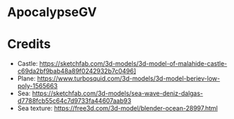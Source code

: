 # ApocalypseGV

# Credits
- Castle: https://sketchfab.com/3d-models/3d-model-of-malahide-castle-c69da2bf9bab48a89f0242932b7c0496]
- Plane: https://www.turbosquid.com/3d-models/3d-model-beriev-low-poly-1565663
- Sea: https://sketchfab.com/3d-models/sea-wave-deniz-dalgas-d7788fcb55c64c7d9733fa44607aab93
- Sea texture: https://free3d.com/3d-model/blender-ocean-28997.html